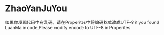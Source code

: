 ZhaoYanJuYou
============
如果你发现代码中有乱码，请在Properites中将编码格式改成UTF-8
if you found LuanMa in code,Please modify encode to UTF-8 in Properites
